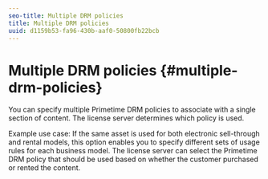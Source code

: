 ```yaml
---
seo-title: Multiple DRM policies
title: Multiple DRM policies
uuid: d1159b53-fa96-430b-aaf0-50800fb22bcb
---
```


# Multiple DRM policies {#multiple-drm-policies}

You can specify multiple Primetime DRM policies to associate with a single section of content. The license server determines which policy is used.

Example use case: If the same asset is used for both electronic sell-through and rental models, this option enables you to specify different sets of usage rules for each business model. The license server can select the Primetime DRM policy that should be used based on whether the customer purchased or rented the content. 
